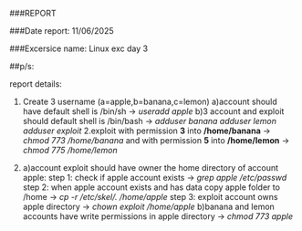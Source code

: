 ###REPORT

###Date report: 11/06/2025

###Excersice name: Linux exc day 3

##p/s: 

report details: 
1. Create 3 username (a=apple,b=banana,c=lemon)
    a)account should have default shell is /bin/sh -> *useradd apple*
    b)3 account and exploit should default shell is /bin/bash -> 
                                                                *adduser banana*
                                                                *adduser lemon*
                                                               *adduser exploit*
2.exploit with permission **3** into **/home/banana** -> *chmod 773 /home/banana* 
and with permission **5** into **/home/lemon** -> *chmod 775 /home/lemon* 

3.
    a)account exploit should have owner the home directory of account apple:
        step 1: check if apple account exists -> *grep apple /etc/passwd*
        step 2: when apple account exists and has data copy apple folder to /home -> *cp -r /etc/skel/. /home/apple*
        step 3: exploit account owns apple directory -> *chown exploit /home/apple*
    b)banana and lemon accounts have write permissions in apple directory -> *chmod 773 apple*
